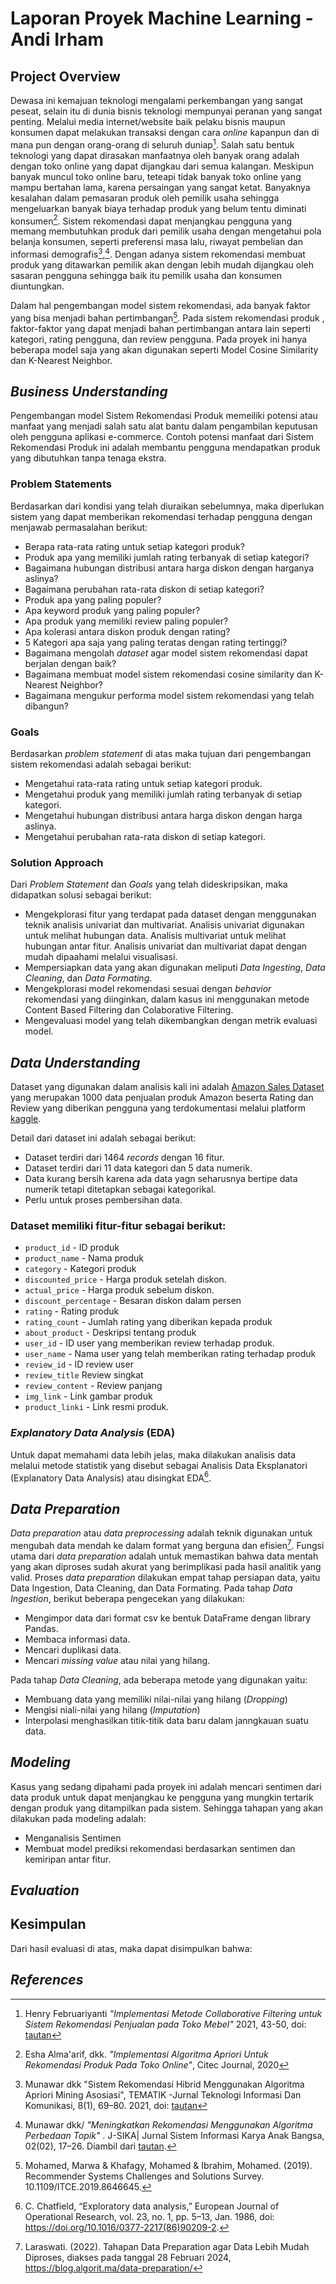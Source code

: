 # Laporan Proyek Machine Learning - Andi Irham

## Project Overview

Dewasa ini kemajuan teknologi mengalami perkembangan yang sangat peseat, selain itu di dunia bisnis teknologi mempunyai peranan yang sangat penting. Melalui media internet/website baik pelaku bisnis maupun konsumen dapat melakukan transaksi dengan cara *online* kapanpun dan di mana pun dengan orang-orang di seluruh duniap[^1]. Salah satu bentuk teknologi yang dapat dirasakan manfaatnya oleh banyak orang adalah dengan toko online yang dapat dijangkau dari semua kalangan. Meskipun  banyak muncul toko online baru, teteapi tidak banyak toko online yang mampu bertahan lama, karena persaingan yang sangat ketat. Banyaknya kesalahan dalam pemasaran produk oleh pemilik usaha sehingga mengeluarkan banyak biaya terhadap produk yang belum tentu diminati konsumen[^2]. Sistem rekomendasi dapat menjangkau pengguna yang memang membutuhkan produk dari pemilik usaha dengan mengetahui pola belanja konsumen, seperti preferensi masa lalu, riwayat pembelian dan informasi demografis[^3],[^4]. Dengan adanya sistem rekomendasi membuat produk yang ditawarkan pemilik akan dengan lebih mudah dijangkau oleh sasaran pengguna sehingga baik itu pemilik usaha dan konsumen diuntungkan.  

Dalam hal pengembangan model sistem rekomendasi, ada banyak faktor yang bisa menjadi bahan pertimbangan[^5]. Pada sistem rekomendasi produk , faktor-faktor yang dapat menjadi bahan pertimbangan antara lain seperti kategori, rating pengguna, dan review pengguna. Pada proyek ini hanya beberapa model saja yang akan digunakan seperti Model Cosine Similarity dan K-Nearest Neighbor.


## *Business Understanding*

Pengembangan model Sistem Rekomendasi Produk memeiliki potensi atau manfaat yang menjadi salah satu alat bantu dalam pengambilan keputusan oleh pengguna aplikasi e-commerce. Contoh potensi manfaat dari Sistem Rekomendasi Produk ini adalah membantu pengguna mendapatkan produk yang dibutuhkan tanpa tenaga ekstra.

### Problem Statements

Berdasarkan dari kondisi yang telah diuraikan sebelumnya, maka diperlukan sistem yang dapat memberikan rekomendasi terhadap pengguna dengan menjawab permasalahan berikut:

- Berapa rata-rata rating untuk setiap kategori produk?
- Produk apa yang memiliki jumlah rating terbanyak di setiap kategori?
- Bagaimana hubungan distribusi antara harga diskon dengan harganya aslinya?
- Bagaimana perubahan rata-rata diskon di setiap kategori?
- Produk apa yang paling populer?
- Apa keyword produk yang paling populer?
- Apa produk yang memiliki review paling populer?
- Apa kolerasi antara diskon produk dengan rating?
- 5 Kategori apa saja yang paling teratas dengan rating tertinggi?
- Bagaimana mengolah *dataset* agar model sistem rekomendasi dapat berjalan dengan baik?
- Bagaimana membuat model sistem rekomendasi cosine similarity dan K-Nearest Neighbor?
- Bagaimana mengukur performa model sistem rekomendasi yang telah dibangun? 

### Goals
Berdasarkan *problem statement* di atas maka tujuan dari pengembangan sistem rekomendasi adalah sebagai berikut:

- Mengetahui rata-rata rating untuk setiap kategori produk.
- Mengetahui produk yang memiliki jumlah rating terbanyak di setiap kategori.
- Mengetahui hubungan distribusi antara harga diskon dengan harga aslinya.
- Mengetahui perubahan rata-rata diskon di setiap kategori.

### Solution Approach

Dari *Problem Statement* dan *Goals* yang telah dideskripsikan, maka didapatkan solusi sebagai berikut:

- Mengekplorasi fitur yang terdapat pada dataset dengan menggunakan teknik analisis univariat dan multivariat. Analisis univariat digunakan untuk melihat hubungan data. Analisis multivariat untuk melihat hubungan antar fitur. Analisis univariat dan multivariat dapat dengan mudah dipaahami melalui visualisasi.
- Mempersiapkan data yang akan digunakan meliputi *Data Ingesting*, *Data Cleaning*, dan *Data Formating*.
- Mengekplorasi model rekomendasi sesuai dengan *behavior* rekomendasi yang diinginkan, dalam kasus ini menggunakan metode Content Based Filtering dan Colaborative Filtering.
- Mengevaluasi model yang telah dikembangkan dengan metrik evaluasi model.

## *Data Understanding*

Dataset yang digunakan dalam analisis kali ini adalah [Amazon Sales Dataset](https://www.kaggle.com/datasets/karkavelrajaj/amazon-sales-dataset/data) yang merupakan  1000 data penjualan produk Amazon beserta Rating dan Review yang diberikan pengguna yang terdokumentasi melalui platform [kaggle](https://www.kaggle.com/).

Detail dari dataset ini adalah sebagai berikut:

- Dataset terdiri dari 1464 *records* dengan 16 fitur.
- Dataset terdiri dari 11 data kategori dan 5 data numerik.
- Data kurang bersih karena ada data yagn seharusnya bertipe data numerik tetapi ditetapkan sebagai kategorikal.
- Perlu untuk proses pembersihan data.

### Dataset memiliki fitur-fitur sebagai berikut:

- `product_id` - ID produk
- `product_name` - Nama produk
- `category` - Kategori produk
- `discounted_price` - Harga produk setelah diskon.
- `actual_price` - Harga produk sebelum diskon.
- `discount_percentage` - Besaran diskon dalam persen
- `rating` - Rating produk
- `rating_count` - Jumlah rating yang diberikan kepada produk
- `about_product` - Deskripsi tentang produk
- `user_id` - ID user yang memberikan review terhadap produk.
- `user_name` - Nama user yang telah memberikan rating terhadap produk
- `review_id` - ID review user
- `review_title` Review singkat
- `review_content` - Review panjang
- `img_link` - Link gambar produk
- `product_linki` - Link resmi produk.

### *Explanatory Data Analysis* (EDA)

Untuk dapat memahami data lebih jelas, maka dilakukan analisis data melalui metode statistik yang disebut sebagai Analisis Data Eksplanatori (Explanatory Data Analysis) atau disingkat EDA[^6]. 


## *Data Preparation*

*Data preparation* atau *data preprocessing* adalah teknik digunakan untuk mengubah data mendah ke dalam format yang berguna dan efisien[^7]. Fungsi utama dari *data preparation* adalah untuk memastikan bahwa data mentah yang akan diproses sudah akurat yang berimplikasi pada hasil analitik yang valid. Proses *data preparation* dilakukan empat tahap persiapan data, yaitu Data Ingestion, Data Cleaning, dan Data Formating. Pada tahap *Data Ingestion*, berikut beberapa pengecekan yang dilakukan:

- Mengimpor data dari format csv ke bentuk DataFrame dengan library Pandas.
- Membaca informasi data.
- Mencari duplikasi data.
- Mencari *missing value* atau nilai yang hilang.

Pada tahap *Data Cleaning*, ada beberapa metode yang digunakan yaitu:

- Membuang data yang memiliki nilai-nilai yang hilang (*Dropping*)
- Mengisi niali-nilai yang hilang (*Imputation*)
- Interpolasi menghasilkan titik-titik data baru dalam janngkauan suatu data.



## *Modeling*

Kasus yang sedang dipahami pada proyek ini adalah mencari sentimen dari data produk untuk dapat menjangkau ke pengguna yang mungkin tertarik dengan produk yang ditampilkan pada sistem. Sehingga tahapan yang akan dilakukan pada modeling adalah:

- Menganalisis Sentimen
- Membuat model prediksi rekomendasi berdasarkan sentimen dan kemiripan antar fitur.

## *Evaluation*



## Kesimpulan

Dari hasil evaluasi di atas, maka dapat disimpulkan bahwa:

## *References*

[^1]: Henry Februariyanti *"Implementasi Metode Collaborative Filtering untuk Sistem Rekomendasi Penjualan pada Toko Mebel"* 2021, 43-50, doi: [tautan](https://doi.org/10.31294/jki.v9i1.9859.g4873)

[^2]: Esha Alma'arif, dkk. *"Implementasi Algoritma Apriori Untuk Rekomendasi Produk Pada Toko Online"*, Citec Journal, 2020

[^3]: Munawar dkk "Sistem Rekomendasi Hibrid Menggunakan Algoritma Apriori Mining Asosiasi", TEMATIK -Jurnal Teknologi Informasi Dan Komunikasi, 8(1), 69–80. 2021, doi: [tautan](https://doi.org/10.38204/tematik.v8i1.567)

[^4]: Munawar dkk/ *"Meningkatkan Rekomendasi Menggunakan Algoritma Perbedaan Topik"* . J-SIKA| Jurnal Sistem Informasi Karya Anak Bangsa, 02(02), 17–26. Diambil dari [tautan](https://ejournal.unibba.ac.id/index.php/j-sika/article/view/378).

[^5]: Mohamed, Marwa & Khafagy, Mohamed & Ibrahim, Mohamed. (2019). Recommender Systems Challenges and Solutions Survey. 10.1109/ITCE.2019.8646645.

[^6]: C. Chatfield, “Exploratory data analysis,” European Journal of Operational Research, vol. 23, no. 1, pp. 5–13, Jan. 1986, doi: https://doi.org/10.1016/0377-2217(86)90209-2.

[^7]: Laraswati. (2022). Tahapan Data Preparation agar Data Lebih Mudah Diproses, diakses pada tanggal 28 Februari 2024, https://blog.algorit.ma/data-preparation/ 



